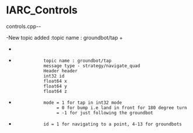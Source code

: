 # IARC_Controls


  controls.cpp--

 -New topic added :topic name : groundbot/tap
 +

 +
 +                topic name : groundbot/tap
                  message type - strategy/navigate_quad
                  Header header
                  int32 id
                  float64 x
                  float64 y
                  float64 z

 +                mode = 1 for tap in int32 mode
                       = 0 for bump i.e land in front for 180 degree turn
                       = -1 for just following the groundbot
 +                id = 1 for navigating to a point, 4-13 for groundbots
